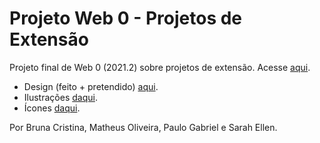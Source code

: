 # Projeto Web 0 - Projetos de Extensão
Projeto final de Web 0 (2021.2) sobre projetos de extensão. Acesse [aqui](https://web0-2022.github.io/projeto-extensao/).

- Design (feito + pretendido) [aqui](https://www.figma.com/file/FDl4qu0weJajnGTMwlSZYZ/Projeto-Web0?node-id=52%3A2).
- Ilustrações [daqui](https://undraw.co).
- Ícones [daqui](https://icons8.com).

Por Bruna Cristina, Matheus Oliveira, Paulo Gabriel e Sarah Ellen.
